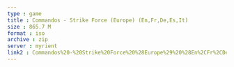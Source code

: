 ```yaml
---
type : game
title : Commandos - Strike Force (Europe) (En,Fr,De,Es,It)
size : 865.7 M
format : iso
archive : zip
server : myrient
link2 : Commandos%20-%20Strike%20Force%20%28Europe%29%20%28En%2CFr%2CDe%2CEs%2CIt%29
---
```

